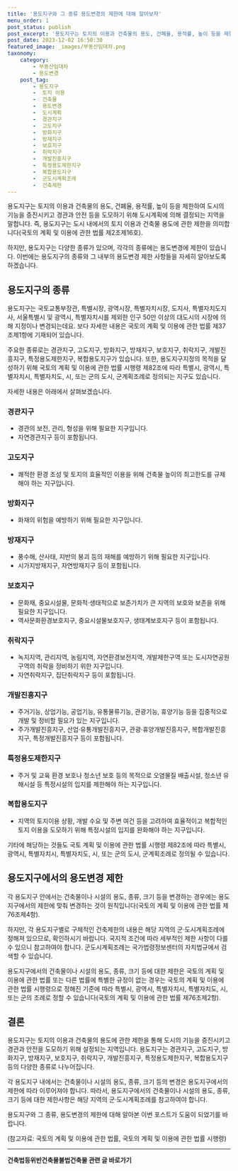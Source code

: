```yaml
---
title: '용도지구와 그 종류 용도변경의 제한에 대해 알아보자'
menu_order: 1
post_status: publish
post_excerpt: '용도지구는 토지의 이용과 건축물의 용도, 건폐율, 용적률, 높이 등을 제한하여 도시의 기능을 증진시키고 경관과 안전 등을 도모하기 위해 도시계획에 의해 결정되는 지역을 말합니다. 즉, 용도지구는 도시 내에서의 토지 이용과 건축물 용도에 관한 제한을 의미합니다 국토의 계획 및 이용에 관한 법률 제2조제16호 .'
post_date: 2023-12-02 16:50:30
featured_image: _images/부동산임대차.png
taxonomy:
    category:
        - 부동산임대차
        - 용도변경
    post_tag:
        - 용도지구
        -  토지 이용
        -  건축물
        -  용도변경
        -  도시계획
        -  경관지구
        -  고도지구
        -  방화지구
        -  방재지구
        -  보호지구
        -  취락지구
        -  개발진흥지구
        -  특정용도제한지구
        -  복합용도지구
        -  군도시계획조례
        -  건축제한
---
```



용도지구는 토지의 이용과 건축물의 용도, 건폐율, 용적률, 높이 등을 제한하여 도시의 기능을 증진시키고 경관과 안전 등을 도모하기 위해 도시계획에 의해 결정되는 지역을 말합니다. 즉, 용도지구는 도시 내에서의 토지 이용과 건축물 용도에 관한 제한을 의미합니다(국토의 계획 및 이용에 관한 법률 제2조제16호).

하지만, 용도지구는 다양한 종류가 있으며, 각각의 종류에는 용도변경에 제한이 있습니다. 이번에는 용도지구의 종류와 그 내부의 용도변경 제한 사항들을 자세히 알아보도록 하겠습니다.

## 용도지구의 종류

용도지구는 국토교통부장관, 특별시장, 광역시장, 특별자치시장, 도지사, 특별자치도지사, 서울특별시 및 광역시, 특별자치시를 제외한 인구 50만 이상의 대도시의 시장에 의해 지정이나 변경되는데요. 보다 자세한 내용은 국토의 계획 및 이용에 관한 법률 제37조제1항에 기재되어 있습니다.

주요한 종류로는 경관지구, 고도지구, 방화지구, 방재지구, 보호지구, 취락지구, 개발진흥지구, 특정용도제한지구, 복합용도지구가 있습니다. 또한, 용도지구지정의 목적을 달성하기 위해 국토의 계획 및 이용에 관한 법률 시행령 제82조에 따라 특별시, 광역시, 특별자치시, 특별자치도, 시, 또는 군의 도시, 군계획조례로 정의되는 지구도 있습니다.

자세한 내용은 아래에서 살펴보겠습니다.

### 경관지구
- 경관의 보전, 관리, 형성을 위해 필요한 지구입니다.
- 자연경관지구 등이 포함됩니다.

### 고도지구
- 쾌적한 환경 조성 및 토지의 효율적인 이용을 위해 건축물 높이의 최고한도를 규제해야 하는 지구입니다.

### 방화지구
- 화재의 위험을 예방하기 위해 필요한 지구입니다.

### 방재지구
- 풍수해, 산사태, 지반의 붕괴 등의 재해를 예방하기 위해 필요한 지구입니다.
- 시가지방재지구, 자연방재지구 등이 포함됩니다.

### 보호지구
- 문화재, 중요시설물, 문화적·생태적으로 보존가치가 큰 지역의 보호와 보존을 위해 필요한 지구입니다.
- 역사문화환경보호지구, 중요시설물보호지구, 생태계보호지구 등이 포함됩니다.

### 취락지구
- 녹지지역, 관리지역, 농림지역, 자연환경보전지역, 개발제한구역 또는 도시자연공원구역의 취락을 정비하기 위한 지구입니다.
- 자연취락지구, 집단취락지구 등이 포함됩니다.

### 개발진흥지구
- 주거기능, 상업기능, 공업기능, 유통물류기능, 관광기능, 휴양기능 등을 집중적으로 개발 및 정비할 필요가 있는 지구입니다.
- 주가개발진흥지구, 산업·유통개발진흥지구, 관광·휴양개발진흥지구, 복합개발진흥지구, 특정개발진흥지구 등이 포함됩니다.

### 특정용도제한지구
- 주거 및 교육 환경 보호나 청소년 보호 등의 목적으로 오염물질 배출시설, 청소년 유해시설 등 특정시설의 입지를 제한해야 하는 지구입니다.

### 복합용도지구
- 지역의 토지이용 상황, 개발 수요 및 주변 여건 등을 고려하여 효율적이고 복합적인 토지 이용을 도모하기 위해 특정시설의 입지를 완화해야 하는 지구입니다.

기타에 해당하는 것들도 국토 계획 및 이용에 관한 법률 시행령 제82조에 따라 특별시, 광역시, 특별자치시, 특별자치도, 시, 또는 군의 도시, 군계획조례로 정의될 수 있습니다.

## 용도지구에서의 용도변경 제한

각 용도지구 안에서는 건축물이나 시설의 용도, 종류, 크기 등을 변경하는 경우에는 용도지구에서의 제한에 맞춰 변경하는 것이 원칙입니다(국토의 계획 및 이용에 관한 법률 제76조제4항).

하지만, 각 용도지구별로 구체적인 건축제한의 내용은 해당 지역의 군·도시계획조례에 정해져 있으므로, 확인하시기 바랍니다. 국지적 조건에 따라 세부적인 제한 사항이 다를 수 있으니 참고하여야 합니다. 군도시계획조례는 국가법령정보센터의 자치법규에서 검색할 수 있습니다.

용도지구에서의 건축물이나 시설의 용도, 종류, 크기 등에 대한 제한은 국토의 계획 및 이용에 관한 법률 또는 다른 법률에 특별한 규정이 없는 경우는 국토의 계획 및 이용에 관한 법률 시행령으로 정해진 기준에 따라 특별시, 광역시, 특별자치시, 특별자치도, 시, 또는 군의 조례로 정할 수 있습니다(국토의 계획 및 이용에 관한 법률 제76조제2항).

## 결론

용도지구는 토지의 이용과 건축물의 용도에 관한 제한을 통해 도시의 기능을 증진시키고 경관과 안전을 도모하기 위해 설정되는 지역입니다. 용도지구는 경관지구, 고도지구, 방화지구, 방재지구, 보호지구, 취락지구, 개발진흥지구, 특정용도제한지구, 복합용도지구 등의 다양한 종류로 나누어집니다.

각 용도지구 내에서는 건축물이나 시설의 용도, 종류, 크기 등의 변경은 용도지구에서의 제한에 따라 이루어져야 합니다. 따라서, 용도지구에서의 건축물이나 시설의 용도, 종류, 크기 등에 대한 제한사항은 해당 지역의 군·도시계획조례를 참고하여야 합니다.

용도지구와 그 종류, 용도변경의 제한에 대해 알아본 이번 포스트가 도움이 되었기를 바랍니다.

(참고자료: 국토의 계획 및 이용에 관한 법률, 국토의 계획 및 이용에 관한 법률 시행령)
<!-- wp:separator -->
<hr class="wp-block-separator has-alpha-channel-opacity"/>
<!-- /wp:separator -->

<!-- wp:group {"backgroundColor":"base","layout":{"type":"constrained"}} -->
<div class="wp-block-group has-base-background-color has-background"><!-- wp:paragraph {"align":"center","fontSize":"medium"} -->
<p class="has-text-align-center has-large-font-size"><strong>건축법등위반건축물불법건축물 관련 글 바로가기</strong></p>
<!-- /wp:paragraph -->


<!-- wp:latest-posts
{"categories":[{"id":22567,"count":19,"description":"","link":"https://uknowlaw.com/category/%ea%b1%b4%ec%b6%95%eb%b2%95%eb%93%b1%ec%9c%84%eb%b0%98%ea%b1%b4%ec%b6%95%eb%ac%bc%eb%b6%88%eb%b2%95%ea%b1%b4%ec%b6%95%eb%ac%bc/","name":"건축법등위반건축물불법건축물","slug":"건축법등위반건축물불법건축물","taxonomy":"category","parent":0,"meta":[],"_links":{"self":[{"href":"https://uknowlaw.com/wp-json/wp/v2/categories/22567"}],"collection":[{"href":"https://uknowlaw.com/wp-json/wp/v2/categories"}],"about":[{"href":"https://uknowlaw.com/wp-json/wp/v2/taxonomies/category"}],"wp:post_type":[{"href":"https://uknowlaw.com/wp-json/wp/v2/posts?categories=22567"}],"curies":[{"name":"wp","href":"https://api.w.org/{rel}","templated":true}]}}],"postsToShow":100,"excerptLength":28,"postLayout":"grid","columns":2,"featuredImageAlign":"left","featuredImageSizeSlug":"large","fontSize":"small"} /--></div>
<!-- /wp:group -->